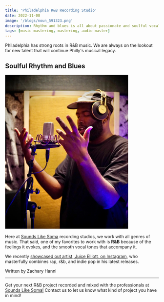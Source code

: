 ```yaml
---
title: 'Philadelphia R&B Recording Studio'
date: 2022-11-08
image: '/blogs/noun_591323.png'
description: Rhythm and blues is all about passionate and soulful vocals. Sounds Like Soma loves our R&B artists and would love to work with more amazing local artists
tags: [music mastering, mastering, audio master]
---
```


Philadelphia has strong roots in R&B music. We are always on the lookout for new talent that will continue Philly's musical legacy.

## Soulful Rhythm and Blues

<img src="/assets/images/r&b-recording-studio-philadelphia.webp" title="R&B Recording artist Juice Elliott" alt="R&B Recording artist Juice Elliott" style="width:80%;"/>

Here at <a href="/services/recording-studios/" target="Recording Studios">Sounds Like Soma</a> recording studios, we work with all genres of music. That said, one of my favorites to work with is **R&B** because of the feelings it evokes, and the smooth vocal tones that accompany it.

We recently <a href="https://www.instagram.com/p/CjbfmX-rWPN/?hl=en" target="Instagram">showcased out artist, Juice Elliott, on Instagram</a>, who masterfully combines rap, r&b, and indie pop in his latest releases.

Written by Zachary Hanni

- - -

Get your next R&B project recorded and mixed with the professionals at <a href="/" target="More Info">Sounds Like Soma!</a> Contact us to let us know what kind of project you have in mind!

